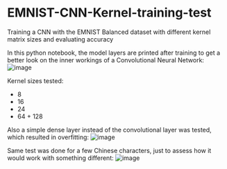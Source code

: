 # EMNIST-CNN-Kernel-training-test
Training a CNN with the EMNIST Balanced dataset with different kernel matrix sizes and evaluating accuracy

In this python notebook, the model layers are printed after training to get a better look on the inner workings of a Convolutional Neural Network:
![image](https://user-images.githubusercontent.com/83359345/193330394-b62ab85a-806a-48e2-9817-e5b4240c0cbd.png)

Kernel sizes tested:
- 8
- 16
- 24
- 64 + 128


Also a simple dense layer instead of the convolutional layer was tested, which resulted in overfitting:
![image](https://user-images.githubusercontent.com/83359345/193330485-97f70625-3ea7-4538-a5bb-418436242b17.png)


Same test was done for a few Chinese characters, just to assess how it would work with something different:
![image](https://user-images.githubusercontent.com/83359345/193330941-4519807f-c390-4fbe-b324-20eceba0d831.png)
